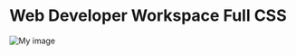 Web Developer Workspace Full CSS
=================================

![My image]([IMG]http://i40.tinypic.com/21eyz61.jpg[/IMG])
